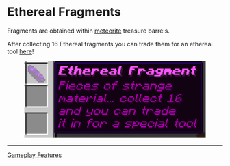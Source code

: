 # Ethereal Fragments

Fragments are obtained within [meteorite](../../events-challenges/meteorites.md) treasure barrels.

After collecting 16 Ethereal fragments you can trade them for an ethereal tool [here](https://discord.gg/GxD9msKtZD)!

<figure><img src="../../.gitbook/assets/image (12).png" alt=""><figcaption></figcaption></figure>

---

[Gameplay Features](./README.md)